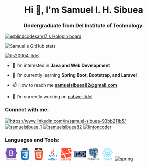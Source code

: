 
<h1 align="center">Hi 👋, I'm Samuel I. H. Sibuea</h1>
<h3 align="center">Undergraduate from Del Institute of Technology.</h3>

[![@blindcodesam17's Holopin board](https://holopin.io/api/user/board?user=blindcodesam17)](https://holopin.io/@blindcodesam17)

![Samuel's GitHub stats](https://github-readme-stats.vercel.app/api?username=ifs20004-itdel&show_icons=true&theme=radical)

<p align="left"> <a href="https://github.com/ryo-ma/github-profile-trophy"><img src="https://github-profile-trophy.vercel.app/?username=ifs20004-itdel" alt="ifs20004-itdel" /></a> </p>

- 👀 I’m interested in **Java and Web Development**

- 🌱 I’m currently learning **Spring Boot, Bootstrap, and Laravel**

- 📫 How to reach me **samuelsibuea82@gmail.com**

- 🔭 I’m currently working on [pabwe-itdel](https://github.com/ifs20004-itdel/pabwe-itdel)

<h3 align="left">Connect with me:</h3>
<p align="left">
<a href="https://linkedin.com/in/https://www.linkedin.com/in/samuel-sibuea-93bb211b5/" target="blank"><img align="center" src="https://raw.githubusercontent.com/rahuldkjain/github-profile-readme-generator/master/src/images/icons/Social/linked-in-alt.svg" alt="https://www.linkedin.com/in/samuel-sibuea-93bb211b5/" height="30" width="40" /></a>
<a href="https://instagram.com/samuelsibuea_1" target="blank"><img align="center" src="https://raw.githubusercontent.com/rahuldkjain/github-profile-readme-generator/master/src/images/icons/Social/instagram.svg" alt="samuelsibuea_1" height="30" width="40" /></a>
<a href="https://www.hackerrank.com/samuelsibuea82" target="blank"><img align="center" src="https://raw.githubusercontent.com/rahuldkjain/github-profile-readme-generator/master/src/images/icons/Social/hackerrank.svg" alt="samuelsibuea82" height="30" width="40" /></a>
<a href="https://www.leetcode.com/lintoncoder" target="blank"><img align="center" src="https://raw.githubusercontent.com/rahuldkjain/github-profile-readme-generator/master/src/images/icons/Social/leet-code.svg" alt="lintoncoder" height="30" width="40" /></a>
</p>

<h3 align="left">Languages and Tools:</h3>
<p align="left"> <a href="https://getbootstrap.com" target="_blank" rel="noreferrer"> <img src="https://raw.githubusercontent.com/devicons/devicon/master/icons/bootstrap/bootstrap-plain-wordmark.svg" alt="bootstrap" width="40" height="40"/> </a> <a href="https://www.w3schools.com/css/" target="_blank" rel="noreferrer"> <img src="https://raw.githubusercontent.com/devicons/devicon/master/icons/css3/css3-original-wordmark.svg" alt="css3" width="40" height="40"/> </a> <a href="https://www.w3.org/html/" target="_blank" rel="noreferrer"> <img src="https://raw.githubusercontent.com/devicons/devicon/master/icons/html5/html5-original-wordmark.svg" alt="html5" width="40" height="40"/> </a> <a href="https://www.java.com" target="_blank" rel="noreferrer"> <img src="https://raw.githubusercontent.com/devicons/devicon/master/icons/java/java-original.svg" alt="java" width="40" height="40"/> </a> <a href="https://laravel.com/" target="_blank" rel="noreferrer"> <img src="https://raw.githubusercontent.com/devicons/devicon/master/icons/laravel/laravel-plain-wordmark.svg" alt="laravel" width="40" height="40"/> </a> <a href="https://www.php.net" target="_blank" rel="noreferrer"> <img src="https://raw.githubusercontent.com/devicons/devicon/master/icons/php/php-original.svg" alt="php" width="40" height="40"/> </a> <a href="https://www.postgresql.org" target="_blank" rel="noreferrer"> <img src="https://raw.githubusercontent.com/devicons/devicon/master/icons/postgresql/postgresql-original-wordmark.svg" alt="postgresql" width="40" height="40"/> </a> <a href="https://reactjs.org/" target="_blank" rel="noreferrer"> <img src="https://raw.githubusercontent.com/devicons/devicon/master/icons/react/react-original-wordmark.svg" alt="react" width="40" height="40"/> </a> <a href="https://spring.io/" target="_blank" rel="noreferrer"> <img src="https://www.vectorlogo.zone/logos/springio/springio-icon.svg" alt="spring" width="40" height="40"/> </a> </p>
<!---
ifs20004-itdel/ifs20004-itdel is a ✨ special ✨ repository because its `README.md` (this file) appears on your GitHub profile.
You can click the Preview link to take a look at your changes.
--->
